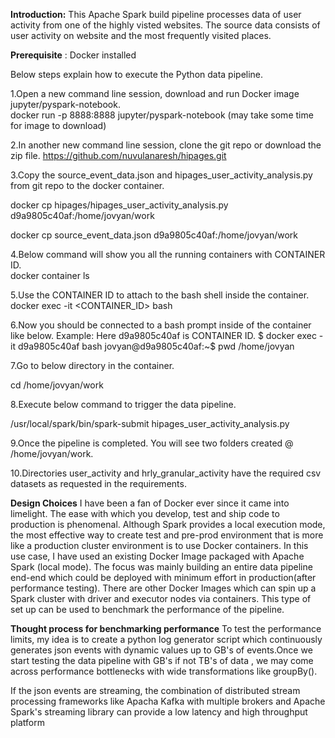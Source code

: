 **Introduction:**
This Apache Spark build pipeline processes data of user activity from one of the highly visted websites. The source data consists of user activity on website and the most frequently visited places. 

**Prerequisite** : 
Docker installed

Below steps explain how to execute the Python data pipeline.  

1.Open a new command line session, download and run Docker image jupyter/pyspark-notebook.  
docker run -p 8888:8888 jupyter/pyspark-notebook (may take some time for image to download)

2.In another new command line session, clone the git repo or download the zip file. 
https://github.com/nuvulanaresh/hipages.git

3.Copy the source_event_data.json and hipages_user_activity_analysis.py from git repo to the docker container. 

docker cp hipages/hipages_user_activity_analysis.py d9a9805c40af:/home/jovyan/work

docker cp source_event_data.json d9a9805c40af:/home/jovyan/work

4.Below command will show you all the running containers with CONTAINER ID.  
docker container ls
 
5.Use the CONTAINER ID to attach to the bash shell inside the container. 
docker exec -it <CONTAINER_ID> bash

6.Now you should be connected to a bash prompt inside of the container like below. 
Example: Here d9a9805c40af is CONTAINER ID. 
$ docker exec -it d9a9805c40af bash
jovyan@d9a9805c40af:~$ pwd
/home/jovyan

7.Go to below directory in the container. 

cd /home/jovyan/work

8.Execute below command to trigger the data pipeline. 

/usr/local/spark/bin/spark-submit hipages_user_activity_analysis.py

9.Once the pipeline is completed. You will see two folders created @ /home/jovyan/work. 

10.Directories user_activity and hrly_granular_activity have the required csv datasets as requested in the requirements. 

**Design Choices**
I have been a fan of Docker ever since it came into limelight. The ease with which you develop, test and ship code to production is phenomenal. 
Although Spark provides a local execution mode, the most effective way to create test and pre-prod environment that is more like a production cluster environment is to use Docker containers. 
In this use case, I have used an existing Docker Image packaged with Apache Spark (local mode). The focus was mainly building an entire data pipeline end-end which could be deployed with minimum effort in production(after performance testing). There are other Docker Images which can spin up a Spark cluster with driver and executor nodes via containers. This type of set up can be used to benchmark the performance of the pipeline. 

**Thought process for benchmarking performance**
To test the performance limits, my idea is to create a python log generator script which continuously generates json events with dynamic values up to GB's of events.Once we start testing the data pipeline with GB's if not TB's of data , we may come across performance bottlenecks with wide transformations like groupBy().

If the json events are streaming, the combination of distributed stream processing frameworks like Apacha Kafka with multiple brokers and Apache Spark's streaming library can provide a low latency and high throughput platform
